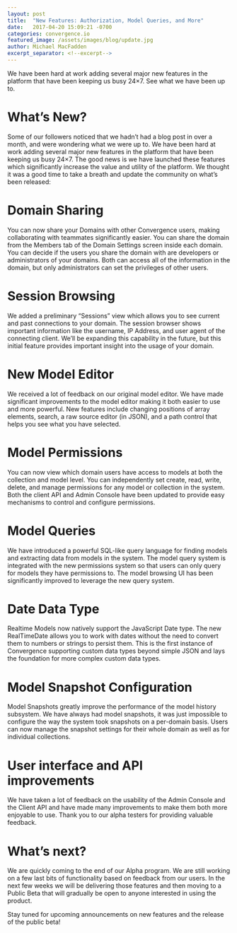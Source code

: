 ```yaml
---
layout: post
title:  "New Features: Authorization, Model Queries, and More"
date:   2017-04-20 15:09:21 -0700
categories: convergence.io
featured_image: /assets/images/blog/update.jpg
author: Michael MacFadden
excerpt_separator: <!--excerpt-->
---
```

We have been hard at work adding several major new features in the platform that have been keeping us busy 24×7. See what we have been up to.
<!--excerpt-->
# What’s New?
Some of our followers noticed that we hadn’t had a blog post in over a month, and were wondering what we were up to. We have been hard at work adding several major new features in the platform that have been keeping us busy 24×7. The good news is we have launched these features which significantly increase the value and utility of the platform. We thought it was a good time to take a breath and update the community on what’s been released:

# Domain Sharing
You can now share your Domains with other Convergence users, making collaborating with teammates significantly easier. You can share the domain from the Members tab of the Domain Settings screen inside each domain. You can decide if the users you share the domain with are developers or administrators of your domains. Both can access all of the information in the domain, but only administrators can set the privileges of other users.

# Session Browsing
We added a preliminary “Sessions” view which allows you to see current and past connections to your domain. The session browser shows important information like the username, IP Address, and user agent of the connecting client. We’ll be expanding this capability in the future, but this initial feature provides important insight into the usage of your domain.

# New Model Editor
We received a lot of feedback on our original model editor. We have made significant improvements to the model editor making it both easier to use and more powerful. New features include changing positions of array elements, search, a raw source editor (in JSON), and a path control that helps you see what you have selected.

# Model Permissions
You can now view which domain users have access to models at both the collection and model level. You can independently set create, read, write, delete, and manage permissions for any model or collection in the system. Both the client API and Admin Console have been updated to provide easy mechanisms to control and configure permissions.

# Model Queries
We have introduced a powerful SQL-like query language for finding models and extracting data from models in the system. The model query system is integrated with the new permissions system so that users can only query for models they have permissions to. The model browsing UI has been significantly improved to leverage the new query system.

# Date Data Type
Realtime Models now natively support the JavaScript Date type. The new RealTimeDate allows you to work with dates without the need to convert them to numbers or strings to persist them. This is the first instance of Convergence supporting custom data types beyond simple JSON and lays the foundation for more complex custom data types.

# Model Snapshot Configuration
Model Snapshots greatly improve the performance of the model history subsystem. We have always had model snapshots, it was just impossible to configure the way the system took snapshots on a per-domain basis. Users can now manage the snapshot settings for their whole domain as well as for individual collections.

# User interface and API improvements
We have taken a lot of feedback on the usability of the Admin Console and the Client API and have made many improvements to make them both more enjoyable to use. Thank you to our alpha testers for providing valuable feedback.

# What’s next?
We are quickly coming to the end of our Alpha program. We are still working on a few last bits of functionality based on feedback from our users. In the next few weeks we will be delivering those features and then moving to a Public Beta that will gradually be open to anyone interested in using the product.

Stay tuned for upcoming announcements on new features and the release of the public beta!